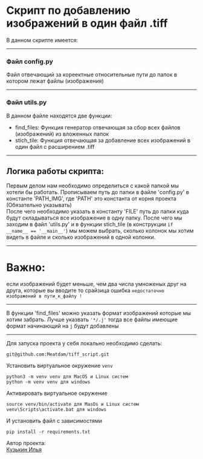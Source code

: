 # Скрипт по добавлению изображений в один файл .tiff
В данном скрипте имеется:
_____
### Файл config.py
Файл отвечающий за кореектные относительные пути до папок в котором лежат файлы (изображения)
_____
### Файл utils.py
В данном файле находятся две функции:
- find_files: Функция генератор отвечающая за сбор всех файлов (изображений) из вложенных папок
- stich_tile: Функция отвечающая за добавление всех изображений в один файл с расширением .tiff
_____
## Логика работы скрипта:
Первым делом нам необходимо определиться с какой папкой мы хотели бы работать. Прописываем путь до папки в файле 'config.py' в константе 'PATH_IMG', где 'PATH' это константа от корня проекта (Обязательно указывать)<br>
После чего необходимо указать в константу 'FILE' путь до папки куда будут складываться все изображение в одну папку. 
После чего мы заходим в файл 'utils.py' и в функции stich_tile (в конструкции `if __name__ == '__main__'`) мы можем выбрать, сколько колонок мы хотим  видеть в файле и сколько изображений в одной колонки. <br>
_____
# Важно: 
если изображений будет меньше, чем два числа умноженых друг на друга, которые вы вводите то срайзица ошибка `недостаточно изображений в пути_к_файлу !`
_____
В функции 'find_files' можно указать формат изображений которые мы хотим забрать. Лучше указвать `'*/.j'` тогда все файлы имеющие формат начинающий на `j` будут добавлены
_____

Для запуска проекта у себя локально необходимо сделать: 
```
git@github.com:Meatdam/tiff_script.git
```
Установить виртуальное окружение `venv`
```
python3 -m venv venv для MacOS и Linux систем
python -m venv venv для windows
```
Активировать виртуальное окружение
```
source venv/bin/activate для MasOs и Linux систем
venv\Scripts\activate.bat для windows
```
И установить файл с зависимостями
```
pip install -r requirements.txt
```

Автор проекта:<br>
[Кузькин Илья](https://github.com/Meatdam)
